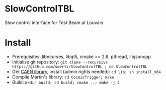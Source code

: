 # SlowControlTBL
Slow control interface for Test Beam at Louvain

# Install
- Prerequisites: libncurses, libqt5, cmake >= 2.8, pthread, libjsoncpp
- Initialise git repository: `git clone --recursive https://github.com/swertz/SlowControlTBL ; cd SlowControlTBL`
- Get [CAEN library](http://www.caen.it/jsp/Template2/CaenProd.jsp?parent=38&idmod=689&downloadSoftwareFileId=11059), install (admin rights needed): `cd lib; sh install_x64`
- Compile Martin's library: `cd CosmicTrigger; make`
- Build: `mkdir build; cd build; cmake ..; make -j 4`
